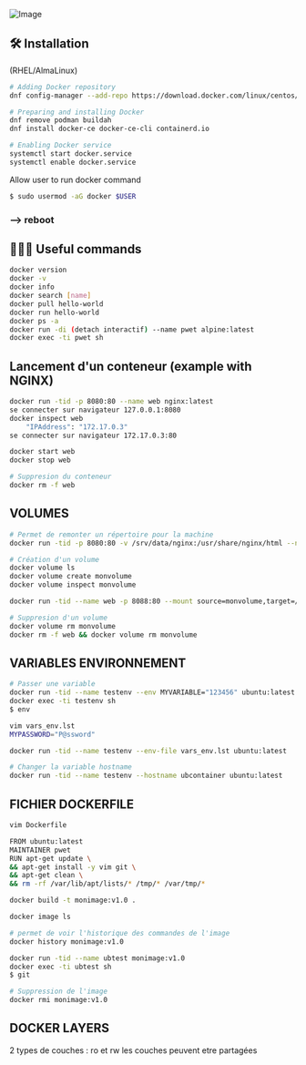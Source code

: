 ![Image](https://upload.wikimedia.org/wikipedia/commons/thumb/4/4e/Docker_%28container_engine%29_logo.svg/langfr-290px-Docker_%28container_engine%29_logo.svg.png)

## 🛠️ Installation  

(RHEL/AlmaLinux)

```bash
# Adding Docker repository
dnf config-manager --add-repo https://download.docker.com/linux/centos/docker-ce.repo

# Preparing and installing Docker
dnf remove podman buildah
dnf install docker-ce docker-ce-cli containerd.io

# Enabling Docker service
systemctl start docker.service
systemctl enable docker.service
```

Allow user to run docker command

```bash
$ sudo usermod -aG docker $USER
```
### --> reboot


## 🧑🏻‍💻 Useful commands
```bash
docker version
docker -v
docker info
docker search [name]
docker pull hello-world     
docker run hello-world
docker ps -a 
docker run -di (detach interactif) --name pwet alpine:latest
docker exec -ti pwet sh
```

## Lancement d'un conteneur (example with NGINX)
```bash
docker run -tid -p 8080:80 --name web nginx:latest
se connecter sur navigateur 127.0.0.1:8080
docker inspect web
    "IPAddress": "172.17.0.3"
se connecter sur navigateur 172.17.0.3:80

docker start web
docker stop web

# Suppresion du conteneur
docker rm -f web
```

## VOLUMES

```bash
# Permet de remonter un répertoire pour la machine
docker run -tid -p 8080:80 -v /srv/data/nginx:/usr/share/nginx/html --name web nginx:latest

# Création d'un volume
docker volume ls
docker volume create monvolume
docker volume inspect monvolume

docker run -tid --name web -p 8088:80 --mount source=monvolume,target=/usr/share/nginx/html nginx:latest

# Suppresion d'un volume
docker volume rm monvolume
docker rm -f web && docker volume rm monvolume
```

## VARIABLES ENVIRONNEMENT

```bash
# Passer une variable
docker run -tid --name testenv --env MYVARIABLE="123456" ubuntu:latest
docker exec -ti testenv sh
$ env

vim vars_env.lst
MYPASSWORD="P@ssword"

docker run -tid --name testenv --env-file vars_env.lst ubuntu:latest

# Changer la variable hostname
docker run -tid --name testenv --hostname ubcontainer ubuntu:latest
```

## FICHIER DOCKERFILE

```bash
vim Dockerfile

FROM ubuntu:latest
MAINTAINER pwet
RUN apt-get update \
&& apt-get install -y vim git \
&& apt-get clean \
&& rm -rf /var/lib/apt/lists/* /tmp/* /var/tmp/*

docker build -t monimage:v1.0 .

docker image ls

# permet de voir l'historique des commandes de l'image
docker history monimage:v1.0

docker run -tid --name ubtest monimage:v1.0
docker exec -ti ubtest sh
$ git

# Suppression de l'image
docker rmi monimage:v1.0
```

## DOCKER LAYERS

2 types de couches : ro et rw
les couches peuvent etre partagées
